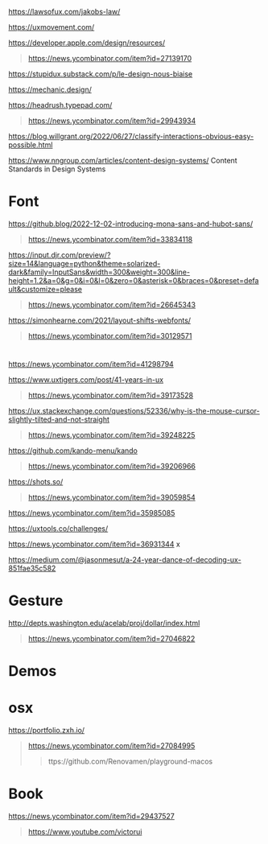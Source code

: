 https://lawsofux.com/jakobs-law/

https://uxmovement.com/

https://developer.apple.com/design/resources/
> https://news.ycombinator.com/item?id=27139170

https://stupidux.substack.com/p/le-design-nous-biaise

https://mechanic.design/

https://headrush.typepad.com/
> https://news.ycombinator.com/item?id=29943934

https://blog.willgrant.org/2022/06/27/classify-interactions-obvious-easy-possible.html

https://www.nngroup.com/articles/content-design-systems/ Content Standards in Design Systems

# Font

https://github.blog/2022-12-02-introducing-mona-sans-and-hubot-sans/
> https://news.ycombinator.com/item?id=33834118

https://input.djr.com/preview/?size=14&language=python&theme=solarized-dark&family=InputSans&width=300&weight=300&line-height=1.2&a=0&g=0&i=0&l=0&zero=0&asterisk=0&braces=0&preset=default&customize=please
> https://news.ycombinator.com/item?id=26645343

https://simonhearne.com/2021/layout-shifts-webfonts/
> https://news.ycombinator.com/item?id=30129571

#
https://news.ycombinator.com/item?id=41298794

https://www.uxtigers.com/post/41-years-in-ux
> https://news.ycombinator.com/item?id=39173528

https://ux.stackexchange.com/questions/52336/why-is-the-mouse-cursor-slightly-tilted-and-not-straight
> https://news.ycombinator.com/item?id=39248225

https://github.com/kando-menu/kando
> https://news.ycombinator.com/item?id=39206966

https://shots.so/
> https://news.ycombinator.com/item?id=39059854

https://news.ycombinator.com/item?id=35985085

https://uxtools.co/challenges/

https://news.ycombinator.com/item?id=36931344 x

https://medium.com/@jasonmesut/a-24-year-dance-of-decoding-ux-851fae35c582

# Gesture
http://depts.washington.edu/acelab/proj/dollar/index.html
> https://news.ycombinator.com/item?id=27046822

# Demos
# osx
https://portfolio.zxh.io/
> https://news.ycombinator.com/item?id=27084995
> > ttps://github.com/Renovamen/playground-macos

# Book
https://news.ycombinator.com/item?id=29437527
> https://www.youtube.com/victorui